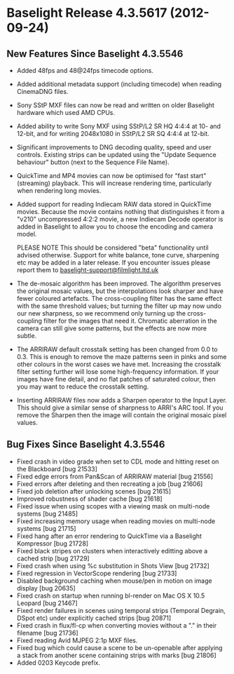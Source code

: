 # Baselight Release 4.3.5617 (2012-09-24)



## New Features Since Baselight 4.3.5546

* Added 48fps and 48@24fps timecode options.
* Added additional metadata support (including timecode) when reading CinemaDNG files.
* Sony SStP MXF files can now be read and written on older Baselight hardware which used AMD CPUs.
* Added ability to write Sony MXF using SStP/L2 SR HQ 4:4:4 at 10- and 12-bit, and for writing 2048x1080 in SStP/L2 SR SQ 4:4:4 at 12-bit.
* Significant improvements to DNG decoding quality, speed and user controls. Existing strips can be updated using the "Update Sequence behaviour" button (next to the Sequence File Name).
* QuickTime and MP4 movies can now be optimised for "fast start" (streaming) playback. This will increase rendering time, particularly when rendering long movies.
*   Added support for reading Indiecam RAW data stored in QuickTime movies. Because the movie contains nothing that distinguishes it from a "v210" uncompressed 4:2:2 movie, a new Indiecam Decode operator is added in Baselight to allow you to choose the encoding and camera model.

    PLEASE NOTE This should be considered "beta" functionality until advised otherwise. Support for white balance, tone curve, sharpening etc may be added in a later release. If you encounter issues please report them to baselight-support@filmlight.ltd.uk
* The de-mosaic algorithm has been improved. The algorithm preserves the original mosaic values, but the interpolations look sharper and have fewer coloured artefacts. The cross-coupling filter has the same effect with the same threshold values; but turning the filter up may now undo our new sharpness, so we recommend only turning up the cross-coupling filter for the images that need it. Chromatic aberration in the camera can still give some patterns, but the effects are now more subtle.
* The ARRIRAW default crosstalk setting has been changed from 0.0 to 0.3. This is enough to remove the maze patterns seen in pinks and some other colours in the worst cases we have met. Increasing the crosstalk filter setting further will lose some high-frequency information. If your images have fine detail, and no flat patches of saturated colour, then you may want to reduce the crosstalk setting.
* Inserting ARRIRAW files now adds a Sharpen operator to the Input Layer. This should give a similar sense of sharpness to ARRI's ARC tool. If you remove the Sharpen then the image will contain the original mosaic pixel values.

## Bug Fixes Since Baselight 4.3.5546

* Fixed crash in video grade when set to CDL mode and hitting reset on the Blackboard \[bug 21533]
* Fixed edge errors from Pan\&Scan of ARRIRAW material \[bug 21556]
* Fixed errors after deleting and then recreating a job \[bug 21606]
* Fixed job deletion after unlocking scenes \[bug 21615]
* Improved robustness of shader cache \[bug 21618]
* Fixed issue when using scopes with a viewing mask on multi-node systems \[bug 21485]
* Fixed increasing memory usage when reading movies on multi-node systems \[bug 21715]
* Fixed hang after an error rendering to QuickTime via a Baselight Kompressor \[bug 21728]
* Fixed black stripes on clusters when interactively editting above a cached strip \[bug 21729]
* Fixed crash when using %c substitution in Shots View \[bug 21732]
* Fixed regression in VectorScope rendering \[bug 21733]
* Disabled background caching when mouse/pen in motion on image display \[bug 20635]
* Fixed crash on startup when running bl-render on Mac OS X 10.5 Leopard \[bug 21467]
* Fixed render failures in scenes using temporal strips (Temporal Degrain, DSpot etc) under explicitly cached strips \[bug 20871]
* Fixed crash in flux/fl-cp when converting movies without a "." in their filename \[bug 21736]
* Fixed reading Avid MJPEG 2:1p MXF files.
* Fixed bug which could cause a scene to be un-openable after applying a stack from another scene containing strips with marks \[bug 21806]
* Added 0203 Keycode prefix.
